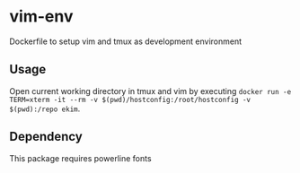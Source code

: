 vim-env
=======
Dockerfile to setup vim and tmux as development environment

Usage
-----
Open current working directory in tmux and vim by executing
`docker run -e TERM=xterm -it --rm -v $(pwd)/hostconfig:/root/hostconfig -v $(pwd):/repo ekim`.

Dependency
----------
This package requires powerline fonts
